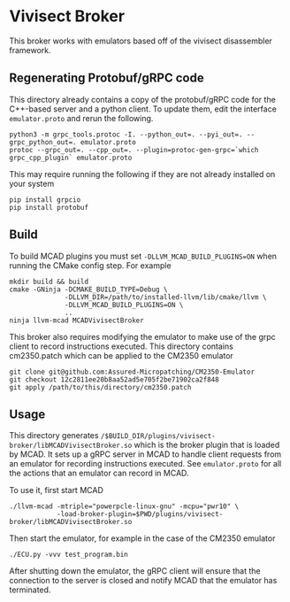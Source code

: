 # Vivisect Broker

This broker works with emulators based off of the vivisect disassembler framework.

## Regenerating Protobuf/gRPC code

This directory already contains a copy of the protobuf/gRPC code for the
C++-based server and a python client. To update them, edit the interface
`emulator.proto` and rerun the following.

```
python3 -m grpc_tools.protoc -I. --python_out=. --pyi_out=. --grpc_python_out=. emulator.proto
protoc --grpc_out=. --cpp_out=. --plugin=protoc-gen-grpc=`which grpc_cpp_plugin` emulator.proto
```

This may require running the following if they are not already installed on your system

```
pip install grpcio
pip install protobuf
```

## Build

To build MCAD plugins you must set `-DLLVM_MCAD_BUILD_PLUGINS=ON` when running
the CMake config step. For example

```
mkdir build && build
cmake -GNinja -DCMAKE_BUILD_TYPE=Debug \
              -DLLVM_DIR=/path/to/installed-llvm/lib/cmake/llvm \
              -DLLVM_MCAD_BUILD_PLUGINS=ON \
              ..
ninja llvm-mcad MCADVivisectBroker
```

This broker also requires modifying the emulator to make use of the grpc client
to record instructions executed. This directory contains cm2350.patch which can
be applied to the CM2350 emulator

```
git clone git@github.com:Assured-Micropatching/CM2350-Emulator
git checkout 12c2811ee20b8aa52ad5e705f2be71902ca2f848
git apply /path/to/this/directory/cm2350.patch
```

## Usage

This directory generates
`/$BUILD_DIR/plugins/vivisect-broker/libMCADVivisectBroker.so` which is the
broker plugin that is loaded by MCAD. It sets up a gRPC server in MCAD to handle
client requests from an emulator for recording instructions executed. See
`emulator.proto` for all the actions that an emulator can record in MCAD.

To use it, first start MCAD
```
./llvm-mcad -mtriple="powerpcle-linux-gnu" -mcpu="pwr10" \
            -load-broker-plugin=$PWD/plugins/vivisect-broker/libMCADVivisectBroker.so
```

Then start the emulator, for example in the case of the CM2350 emulator

```
./ECU.py -vvv test_program.bin
```

After shutting down the emulator, the gRPC client will ensure that the
connection to the server is closed and notify MCAD that the emulator has
terminated.
